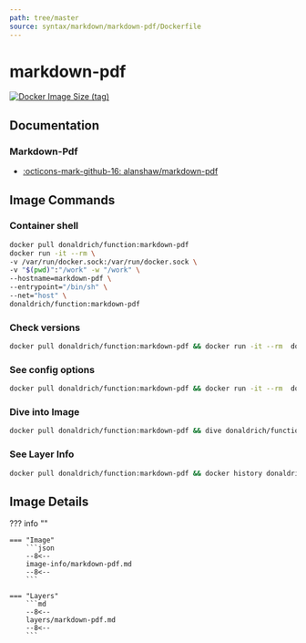 ```yaml
---
path: tree/master
source: syntax/markdown/markdown-pdf/Dockerfile
---
```


# markdown-pdf

[![Docker Image Size (tag)](https://img.shields.io/docker/image-size/donaldrich/function/markdown-pdf?color=blue&label=donaldrich/function:markdown-pdf&logo=docker&style=flat-square)](https://hub.docker.com/r/donaldrich/function/markdown-pdf)

## Documentation

### Markdown-Pdf

- [:octicons-mark-github-16: alanshaw/markdown-pdf](https://github.com/alanshaw/markdown-pdf)

## Image Commands

### Container shell

```sh
docker pull donaldrich/function:markdown-pdf
docker run -it --rm \
-v /var/run/docker.sock:/var/run/docker.sock \
-v "$(pwd)":"/work" -w "/work" \
--hostname=markdown-pdf \
--entrypoint="/bin/sh" \
--net="host" \
donaldrich/function:markdown-pdf
```

### Check versions

```sh
docker pull donaldrich/function:markdown-pdf && docker run -it --rm  donaldrich/function:markdown-pdf validate
```

### See config options

```sh
docker pull donaldrich/function:markdown-pdf && docker run -it --rm  donaldrich/function:markdown-pdf help
```

### Dive into Image

```sh
docker pull donaldrich/function:markdown-pdf && dive donaldrich/function:markdown-pdf
```

### See Layer Info

```sh
docker pull donaldrich/function:markdown-pdf && docker history donaldrich/function:markdown-pdf
```

## Image Details

??? info ""

    === "Image"
        ```json
        --8<--
        image-info/markdown-pdf.md
        --8<--
        ```

    === "Layers"
        ```md
        --8<--
        layers/markdown-pdf.md
        --8<--
        ```

